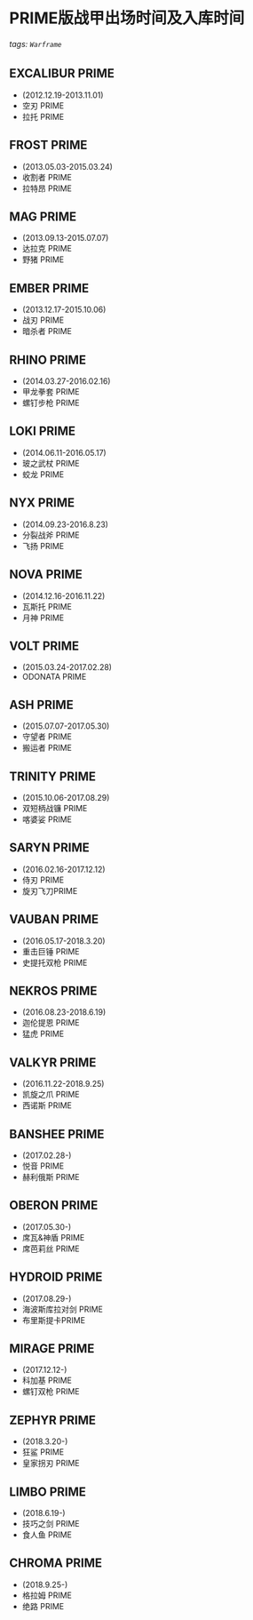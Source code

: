 # PRIME版战甲出场时间及入库时间

###### tags: `Warframe`

## EXCALIBUR PRIME

* (2012.12.19-2013.11.01)
* 空刃 PRIME
* 拉托 PRIME

## FROST PRIME

* (2013.05.03-2015.03.24)
* 收割者 PRIME
* 拉特昂 PRIME

## MAG PRIME

* (2013.09.13-2015.07.07)
* 达拉克 PRIME
* 野猪 PRIME

## EMBER PRIME

* (2013.12.17-2015.10.06)
* 战刃 PRIME
* 暗杀者 PRIME

## RHINO PRIME

* (2014.03.27-2016.02.16)
* 甲龙拳套 PRIME
* 螺钉步枪 PRIME

## LOKI PRIME

* (2014.06.11-2016.05.17)
* 玻之武杖 PRIME
* 蛟龙 PRIME

## NYX PRIME

* (2014.09.23-2016.8.23)
* 分裂战斧 PRIME
* 飞扬 PRIME

## NOVA PRIME

* (2014.12.16-2016.11.22)
* 瓦斯托 PRIME
* 月神 PRIME

## VOLT PRIME

* (2015.03.24-2017.02.28)
* ODONATA PRIME

## ASH PRIME

* (2015.07.07-2017.05.30)
* 守望者 PRIME
* 搬运者 PRIME

## TRINITY PRIME

* (2015.10.06-2017.08.29)
* 双短柄战镰 PRIME
* 喀婆娑 PRIME

## SARYN PRIME

* (2016.02.16-2017.12.12)
* 侍刃 PRIME
* 旋刃飞刀PRIME

## VAUBAN PRIME

* (2016.05.17-2018.3.20)
* 重击巨锤 PRIME
* 史提托双枪 PRIME

## NEKROS PRIME

* (2016.08.23-2018.6.19)
* 迦伦提恩 PRIME
* 猛虎 PRIME

## VALKYR PRIME

* (2016.11.22-2018.9.25)
* 凯旋之爪 PRIME
* 西诺斯 PRIME

## BANSHEE PRIME

* (2017.02.28-)
* 悦音 PRIME
* 赫利俄斯 PRIME

## OBERON PRIME

* (2017.05.30-)
* 席瓦&神盾 PRIME
* 席芭莉丝 PRIME

## HYDROID PRIME

* (2017.08.29-)
* 海波斯库拉对剑 PRIME
* 布里斯提卡PRIME

## MIRAGE PRIME

* (2017.12.12-)
* 科加基 PRIME
* 螺钉双枪 PRIME

## ZEPHYR PRIME

* (2018.3.20-)
* 狂鲨 PRIME
* 皇家拐刃 PRIME

## LIMBO PRIME

* (2018.6.19-)
* 技巧之剑 PRIME
* 食人鱼 PRIME

## CHROMA PRIME

* (2018.9.25-)
* 格拉姆 PRIME
* 绝路 PRIME

